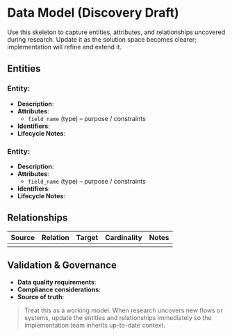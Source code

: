 # Data Model (Discovery Draft)

Use this skeleton to capture entities, attributes, and relationships uncovered during research. Update it as the solution space becomes clearer; implementation will refine and extend it.

## Entities

### Entity: <!-- e.g., Customer -->
- **Description**: <!-- Summary -->
- **Attributes**:
  - `field_name` (type) – purpose / constraints
- **Identifiers**: <!-- Primary / alternate keys -->
- **Lifecycle Notes**: <!-- Creation, updates, archival -->

### Entity: <!-- e.g., Account -->
- **Description**:
- **Attributes**:
  - `field_name` (type) – purpose / constraints
- **Identifiers**:
- **Lifecycle Notes**:

## Relationships

| Source | Relation | Target | Cardinality | Notes |
|--------|----------|--------|-------------|-------|
| <!-- e.g., Customer --> | <!-- owns --> | <!-- Account --> | <!-- 1:N --> | <!-- Business rules --> |

## Validation & Governance

- **Data quality requirements**: <!-- e.g., null-handling, accepted ranges -->
- **Compliance considerations**: <!-- PII, retention policies, regional restrictions -->
- **Source of truth**: <!-- Systems or datasets authoritative for each entity -->

> Treat this as a working model. When research uncovers new flows or systems, update the entities and relationships immediately so the implementation team inherits up-to-date context.
